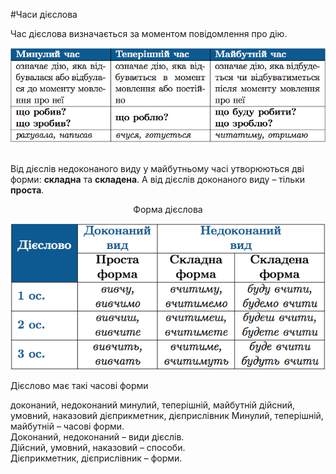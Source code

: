 #Часи дiєслова

Час дiєслова визначається за моментом повiдомлення про дiю.

<div class="center">
<img src="../pics/10/3.png" width="650px" class="center"/>
</div>
<br>

Вiд дiєслiв недоконаного виду у майбутньому часi утворюються двi
форми: <b>складна</b> та <b>складена</b>. А вiд дiєслiв доконаного виду – тiльки <b>проста</b>.


<p style="text-align:center;"><span class="p1">Форма дієслова</span></p>
<div class="center">
<img src="../pics/10/4.png" width="600px" class="center"/>
</div>

<quiz> 
    <question>
       <p>Дієслово має такі часові форми</p>
           <answer>доконаний, недоконаний</answer>
           <answer correct>минулий, теперішній, майбутній</answer>
           <answer>дійсний, умовний, наказовий</answer>
           <answer>дієприкметник, дієприслівник</answer>
      <explanation>
Минулий, теперішній, майбутній – часові форми.<br>
Доконаний, недоконаний – види дієслів.<br>
Дійсний, умовний, наказовий – способи.<br>
Дієприкметник, дієприслівник – форми.<br>
</explanation>
</question>
</quiz> 
